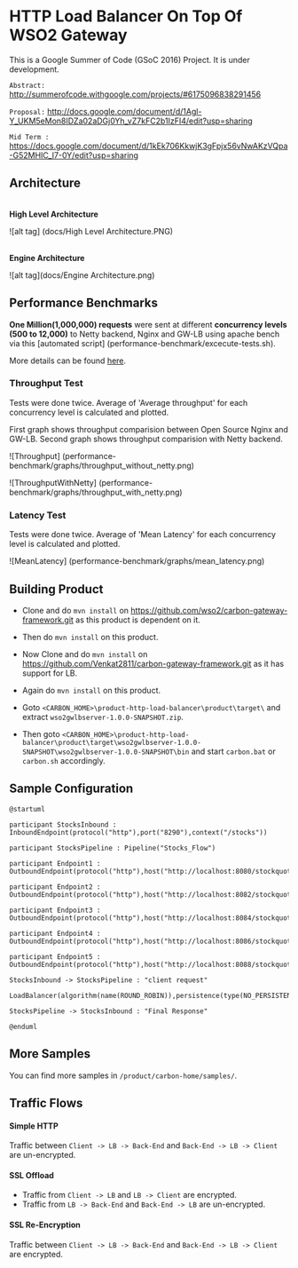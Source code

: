 # HTTP Load Balancer On Top Of WSO2 Gateway
This is a Google Summer of Code (GSoC 2016) Project.  It is under development.

 `Abstract:` http://summerofcode.withgoogle.com/projects/#6175096838291456

 `Proposal:` http://docs.google.com/document/d/1Agl-Y_UKM5eMon8IDZa02aDGj0Yh_vZ7kFC2b1IzFI4/edit?usp=sharing
 
 `Mid Term :` https://docs.google.com/document/d/1kEk706KkwjK3gFpjx56vNwAKzVQpa-G52MHIC_I7-0Y/edit?usp=sharing
 
Architecture
------------

<br/>
<b>High Level Architecture</b>

![alt tag] (docs/High Level Architecture.PNG)


<br/>
<b>Engine Architecture</b>

![alt tag](docs/Engine Architecture.png)


Performance Benchmarks
----------------------
**One Million(1,000,000) requests** were sent at different **concurrency levels (500 to 12,000)** to Netty backend, Nginx and GW-LB using apache bench via this [automated script] (performance-benchmark/excecute-tests.sh).

More details can be found [here](performance-benchmark).

### Throughput Test

Tests were done twice.  Average of 'Average throughput' for each concurrency level is calculated and plotted.  

First graph shows throughput comparision between Open Source Nginx and GW-LB.  Second graph shows throughput comparision with Netty backend.

![Throughput] (performance-benchmark/graphs/throughput_without_netty.png)

![ThroughputWithNetty] (performance-benchmark/graphs/throughput_with_netty.png)

### Latency Test

Tests were done twice.  Average of 'Mean Latency' for each concurrency level is calculated and plotted.

![MeanLatency] (performance-benchmark/graphs/mean_latency.png)


Building Product
----------------

- Clone and do `mvn install` on https://github.com/wso2/carbon-gateway-framework.git as this product
  is dependent on it.

- Then do `mvn install` on this product.

- Now Clone and do `mvn install` on https://github.com/Venkat2811/carbon-gateway-framework.git as it 
  has support for LB.

- Again do `mvn install` on this product.

- Goto `<CARBON_HOME>\product-http-load-balancer\product\target\` and 
  extract `wso2gwlbserver-1.0.0-SNAPSHOT.zip`.

- Then goto `<CARBON_HOME>\product-http-load-balancer\product\target\wso2gwlbserver-1.0.0-SNAPSHOT\wso2gwlbserver-1.0.0-SNAPSHOT\bin` and start `carbon.bat` or `carbon.sh` accordingly. 


Sample Configuration
--------------------

```
@startuml

participant StocksInbound : InboundEndpoint(protocol("http"),port("8290"),context("/stocks"))

participant StocksPipeline : Pipeline("Stocks_Flow")

participant Endpoint1 : OutboundEndpoint(protocol("http"),host("http://localhost:8080/stockquote/all"))

participant Endpoint2 : OutboundEndpoint(protocol("http"),host("http://localhost:8082/stockquote/all"))

participant Endpoint3 : OutboundEndpoint(protocol("http"),host("http://localhost:8084/stockquote/all"))

participant Endpoint4 : OutboundEndpoint(protocol("http"),host("http://localhost:8086/stockquote/all"))

participant Endpoint5 : OutboundEndpoint(protocol("http"),host("http://localhost:8088/stockquote/all"))

StocksInbound -> StocksPipeline : "client request"

LoadBalancer(algorithm(name(ROUND_ROBIN)),persistence(type(NO_PERSISTENCE)),healthCheck(type(PASSIVE),requestTimeout(5s),unHealthyRetries(2times),healthyRetries(3times),healthyCheckInterval(1m)))

StocksPipeline -> StocksInbound : "Final Response"

@enduml

```

More Samples
------------

You can find more samples in `/product/carbon-home/samples/`.


Traffic Flows
-------------

#### Simple HTTP
Traffic between `Client -> LB -> Back-End` and `Back-End -> LB -> Client` are un-encrypted.


#### SSL Offload
 - Traffic from `Client -> LB` and `LB -> Client` are encrypted.
 - Traffic from `LB -> Back-End` and `Back-End -> LB` are un-encrypted.


#### SSL Re-Encryption
Traffic between `Client -> LB -> Back-End` and `Back-End -> LB -> Client` are encrypted.









